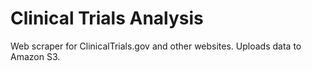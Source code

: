 # Clinical Trials Analysis
Web scraper for ClinicalTrials.gov and other websites. Uploads data to Amazon S3.